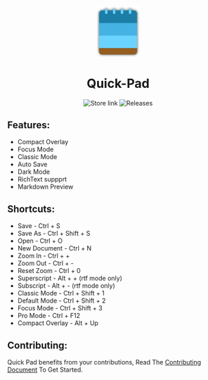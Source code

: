 <p align="center">
  <img alt="Quick Pad Logo" src="../src/QuickPad.UI/QuickPad.UI/Assets/QuickPadIcon.png" width="100px" />
  <h1 align="center">Quick-Pad</h1>
</p>

<p align="center">
  <a style="text-decoration:none" href="https://click.linksynergy.com/deeplink?id=pVFXwNFwveg&mid=24542&murl=https%3A%2F%2Fwww.microsoft.com%2Fstore%2FproductId%2F9PDLWQHTLSV3">
    <img src="https://img.shields.io/badge/Microsoft%20Store-Download-orange.svg?style=flat-square" alt="Store link" />
  </a>
  <a style="text-decoration:none" href="https://github.com/yaichenbaum/Quick-Pad/releases">
    <img src="https://img.shields.io/github/release/yaichenbaum/Quick-Pad.svg?style=flat-square" alt="Releases" />
  </a>
</p>

## Features:
* Compact Overlay
* Focus Mode
* Classic Mode
* Auto Save
* Dark Mode
* RichText suppprt
* Markdown Preview

## Shortcuts:
* Save - Ctrl + S
* Save As - Ctrl + Shift + S
* Open - Ctrl + O
* New Document - Ctrl + N
* Zoom In - Ctrl + +
* Zoom Out - Ctrl + -
* Reset Zoom - Ctrl + 0
* Superscript - Alt + + (rtf mode only)
* Subscript - Alt + - (rtf mode only)
* Classic Mode - Ctrl + Shift + 1
* Default Mode - Ctrl + Shift + 2
* Focus Mode - Ctrl + Shift + 3
* Pro Mode - Ctrl + F12
* Compact Overlay - Alt + Up

## Contributing:
Quick Pad benefits from your contributions, Read The [Contributing Document](/docs/CONTRIBUTING.md) To Get Started.
